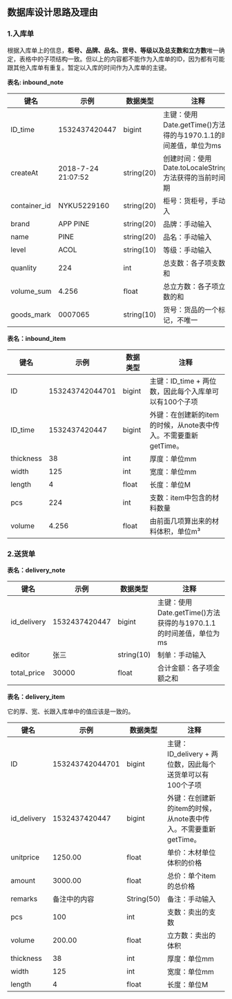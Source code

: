 ## 数据库设计思路及理由

### 1.入库单

根据入库单上的信息，**柜号、品牌、品名、货号、等级以及总支数和立方数**唯一确定，表格中的子项结构一致。但以上的内容都不能作为入库单的ID，因为都有可能跟其他入库单有重复。暂定以入库的时间作为入库单的主键。

**表名: inbound_note**

| 键名 | 示例 | 数据类型 | 注释                |
| ---- | ---- | -------- | --------------- |
| ID_time | 1532437420447 | bigint | 主键：使用Date.getTime()方法获得的与1970.1.1的时间差值，单位为ms |
| createAt | 2018-7-24 21:07:52 | string(20) | 创建时间：使用Date.toLocaleString()方法获得的当前时间日期 |
| container_id | NYKU5229160 | string(20) | 柜号：货柜号，手动输入 |
| brand | APP PINE | string(20) | 品牌：手动输入 |
| name | PINE | string(20) | 品名：手动输入 |
| level | ACOL | string(10) | 等级：手动输入 |
| quanlity | 224 | int | 总支数：各子项支数的和 |
| volume_sum | 4.256 | float | 总立方数：各子项立方数的和 |
| goods_mark | 0007065 | string(10) | 货号：货品的一个标记，不唯一 |

**表名：inbound_item**

| 键名      | 示例          | 数据类型 | 注释                                                         |
| --------- | ------------- | -------- | ------------------------------------------------------------ |
| ID | 153243742044701 | bigint | 主键：ID_time + 两位数，因此每个入库单可以有100个子项 |
| ID_time   | 1532437420447 | bigint   | 外键：在创建新的item的时候，从note表中传入。不需要重新getTime。 |
| thickness | 38            | int      | 厚度：单位mm                                                 |
| width     | 125           | int      | 宽度：单位mm                                                 |
| length    | 4             | float    | 长度：单位M                                                  |
| pcs       | 224           | int      | 支数：item中包含的材料数量                                   |
| volume    | 4.256         | float    | 由前面几项算出来的材料体积，单位m³                           |

### 2.送货单

**表名：delivery_note**

| 键名        | 示例          | 数据类型   | 注释                                                         |
| ----------- | ------------- | ---------- | ------------------------------------------------------------ |
| id_delivery | 1532437420447 | bigint     | 主键：使用Date.getTime()方法获得的与1970.1.1的时间差值，单位为ms |
| editor      | 张三          | string(10) | 制单：手动输入                                               |
| total_price | 30000         | float      | 合计金额：各子项金额之和                                     |

**表名：delivery_item**

它的厚、宽、长跟入库单中的值应该是一致的。

| 键名        | 示例            | 数据类型   | 注释                                                         |
| ----------- | --------------- | ---------- | ------------------------------------------------------------ |
| ID          | 153243742044701 | bigint     | 主键：ID_delivery + 两位数，因此每个送货单可以有100个子项    |
| id_delivery | 1532437420447   | bigint     | 外键：在创建新的item的时候，从note表中传入。不需要重新getTime。 |
| unitprice   | 1250.00         | float      | 单价：木材单位体积的价格                                     |
| amount      | 3000.00         | float      | 总价：单个item的总价格                                       |
| remarks     | 备注中的内容    | String(50) | 备注：手动输入                                               |
| pcs         | 100             | int        | 支数：卖出的支数                                             |
| volume      | 200.00          | float      | 立方数：卖出的体积                                           |
| thickness   | 38              | int        | 厚度：单位mm                                                 |
| width       | 125             | int        | 宽度：单位mm                                                 |
| length      | 4               | float      | 长度：单位M                                                  |

